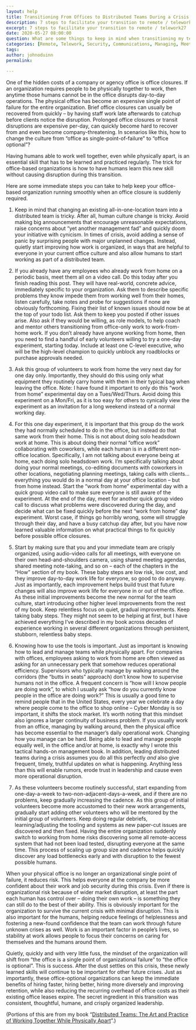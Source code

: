 ```yaml
---
layout: help
title: Transitioning From Offices to Distributed Teams During a Crisis
description: 7 steps to facilitate your transition to remote / telework
excerpt: 7 steps to facilitate your transition to remote / telework27
date: 2020-05-27 08:00:00
question: What are some things to keep in mind when transitioning my team to remote / telework?
categories: [Remote, Telework, Security, Communications, Managing, Meetings, Project management, Technology, Policy]
tags: 
author: johnoduinn
permalink: 

---
```


One of the hidden costs of a company or agency office is office closures. If an organization requires people to be physically together to work, then anytime those humans cannot be in the office disrupts day-to-day operations. The physical office has become an expensive single point of failure for the entire organization. Brief office closures can usually be recovered from quickly – by having staff work late afterwards to catchup before clients notice the disruption. Prolonged office closures or transit disruptions are expensive per-day, can quickly become hard to recover from and even become company-threatening. In scenarios like this, how to change the culture from “office as single-point-of-failure” to “office optional”?

Having humans able to work well together, even while physically apart, is an essential skill that has to be learned and practiced regularly. The trick for office-based organizations is how to have humans learn this new skill without causing disruption during this transition.

Here are some immediate steps you can take to help keep your office-based organization running smoothly when an office closure is suddenly required.  

1. Keep in mind that changing an existing all-in-one-location team into a distributed team is tricky. After all, human culture change is tricky. Avoid making big announcements that encourage unreasonable expectations, raise concerns about “yet another management fad” and quickly doom your initiative with cynicism. In times of crisis, avoid adding a sense of panic by surprising people with major unplanned changes. Instead, quietly start improving how work is organized, in ways that are helpful to everyone in your current office culture and also allow humans to start working as part of a distributed team.

2. If you already have any employees who already work from home on a periodic basis, meet them all on a video call. Do this today after you finish reading this post. They will have real-world, concrete advice, immediately specific to your organization. Ask them to describe specific problems they know impede them from working well from their homes, listen carefully, take notes and probe for suggestions if none are obviously forthcoming. Fixing their list of known issues should now be at the top of your todo list. Ask them to keep you posted if other issues arise. Also ask if they would be willing, as role models, to help coach and mentor others transitioning from office-only work to work-from-home work. If you don’t already have anyone working from home, then you need to find a handful of early volunteers willing to try a one-day experiment, starting today. Include at least one C-level executive, who will be the high-level champion to quickly unblock any roadblocks or purchase approvals needed. 

3. Ask this group of volunteers to work from home the very next day for one day only. Importantly, they should do this using only what equipment they routinely carry home with them in their typical bag when leaving the office. Note: I have found it important to only do this “work from home” experimental day on a Tues/Wed/Thurs. Avoid doing this experiment on a Mon/Fri, as it is too easy for others to cynically view the experiment as an invitation for a long weekend instead of a normal working day.

4. For this one day experiment, it is important that this group do the work they had normally scheduled to do in the office, but instead do that same work from their home. This is not about doing solo headsdown work at home. This is about doing their normal “office work” collaborating with coworkers, while each human is in a different non-office location. Specifically, I am not talking about everyone being at home, each doing solo headsdown work. I’m specifically talking about doing your normal meetings, co-editing documents with coworkers in other locations, negotiating planning meetings, taking calls with clients… everything you would do in a normal day at your office location – but from home instead. Start the “work from home” experimental day with a quick group video call to make sure everyone is still aware of the experiment. At the end of the day, meet for another quick group video call to discuss what problems were discovered during the day, and decide what can be fixed quickly before the next “work from home” day experiment. Worst case, if things go horribly wrong, some will struggle through their day, and have a busy catchup day after, but you have now learned valuable information on what practical things to fix quickly before possible office closures. 

5. Start by making sure that you and your immediate team are crisply organized, using audio-video calls for all meetings, with everyone on their own head-and-shoulders camera, using shared meeting agendas, shared meeting note-taking, and so on – each of the chapters in the “How” section of my book. These baby steps are low risk, low cost, and they improve day-to-day work life for everyone, so good to do anyway. Just as importantly, each improvement helps build trust that future changes will also improve work life for everyone in or out of the office. As these initial improvements become the new normal for the team culture, start introducing other higher level improvements from the rest of my book. Keep relentless focus on quiet, gradual improvements. Keep taking baby steps. They might not seem to be helping at first, but I have achieved everything I’ve described in my book across decades of experience working in several different organizations through persistent, stubborn, relentless baby steps.

6. Knowing how to use the tools is important. Just as important is knowing how to lead and manage teams while physically apart. For companies with offices, employees asking to work from home are often viewed as asking for an unnecessary perk that somehow reduces operational efficiency. Supervisors who typically manage by walking around the corridors (the “butts in seats” approach) don’t know how to supervise humans not in the office. A frequent concern is “how will I know people are doing work”, to which I usually ask “how do you currently know people in the office are doing work?” This is usually a good time to remind people that in the United States, every year we celebrate a day where people come to the office to shop online – Cyber Monday is so important, it shifts the stock market. It’s worth noting that this mindset also ignores a larger continuity of business problem. If you usually work from an office, managing by walking around, then the physical office has become essential to the manager’s daily operational work. Changing how you manage can be hard. Being able to lead and manage people equally well, in the office and/or at home, is exactly why I wrote this tactical hands-on management book. In addition, leading distributed teams during a crisis assumes you do all this perfectly *and* also give frequent, timely, truthful updates on what is happening. Anything less than this will enable rumors, erode trust in leadership and cause even more operational disruption. 

7. As these volunteers become routinely successful, start expanding from one-day-a-week to two-non-adjacent-days-a-week, and if there are no problems, keep gradually increasing the cadence. As this group of initial volunteers become more accustomed to their new work arrangements, gradually start adding other volunteers who will be mentored by the initial group of volunteers. Keep doing regular debriefs, learning/adjusting the tooling and systems as new paper-cut issues are discovered and then fixed. Having the entire organization suddenly switch to working from home risks discovering some all remote-access system that had not been load tested, disrupting everyone at the same time. This process of scaling up group size and cadence helps quickly discover any load bottlenecks early and with disruption to the fewest possible humans.

When your physical office is no longer an organizational single point of failure, it reduces risk. This helps everyone at the company be more confident about their work and job security during this crisis. Even if there is organizational risk because of wider market disruption, at least the part each human has control over – doing their own work – is something they can still do to the best of their ability. This is obviously important for the organization to survive the current crisis with minimal disruption. This is also important for the humans, helping reduce feelings of helplessness and fostering a new-found confidence that the team can work through future unknown crises as well. Work is an important factor in people’s lives, so stability at work allows people to focus their concerns on caring for themselves and the humans around them.

Quietly, quickly and with very little fuss, the mindset of the organization will shift from “the office is a single point of organizational failure” to “the office is optional”. This is success. After the dust settles on this crisis, these newly learned skills will continue to be important for other future crises. Just as importantly, these office-optional organizations can keep the immediate benefits of hiring faster, hiring better, hiring more diversely and improving retention, while also reducing the recurring overhead of office costs as their existing office leases expire. The secret ingredient in this transition was consistent, thoughtful, humane, and crisply organized leadership.

(Portions of this are from my book “[Distributed Teams: The Art and Practice of Working Together While Physically Apart](https://www.amzn.com/1732254907)”.)